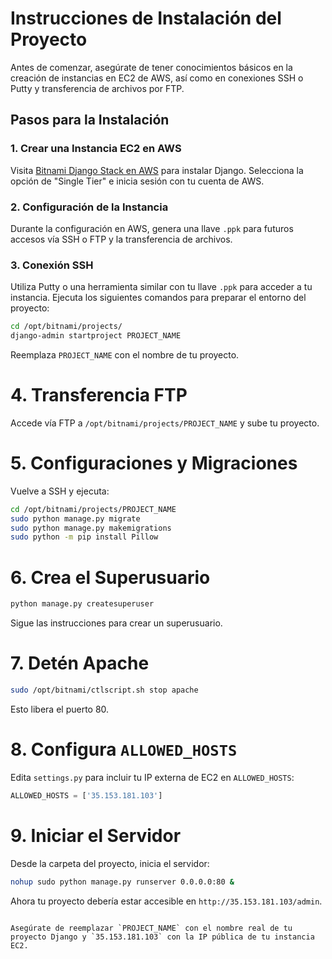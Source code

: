 
# Instrucciones de Instalación del Proyecto

Antes de comenzar, asegúrate de tener conocimientos básicos en la creación de instancias en EC2 de AWS, así como en conexiones SSH o Putty y transferencia de archivos por FTP.

## Pasos para la Instalación

### 1. Crear una Instancia EC2 en AWS
Visita [Bitnami Django Stack en AWS](https://bitnami.com/stack/django/cloud/aws) para instalar Django. Selecciona la opción de "Single Tier" e inicia sesión con tu cuenta de AWS.

### 2. Configuración de la Instancia
Durante la configuración en AWS, genera una llave `.ppk` para futuros accesos vía SSH o FTP y la transferencia de archivos.

### 3. Conexión SSH
Utiliza Putty o una herramienta similar con tu llave `.ppk` para acceder a tu instancia. Ejecuta los siguientes comandos para preparar el entorno del proyecto:
```bash
cd /opt/bitnami/projects/
django-admin startproject PROJECT_NAME
```
Reemplaza `PROJECT_NAME` con el nombre de tu proyecto.

# 4. Transferencia FTP
Accede vía FTP a `/opt/bitnami/projects/PROJECT_NAME` y sube tu proyecto.

# 5. Configuraciones y Migraciones
Vuelve a SSH y ejecuta:
```bash
cd /opt/bitnami/projects/PROJECT_NAME
sudo python manage.py migrate
sudo python manage.py makemigrations
sudo python -m pip install Pillow
```

# 6. Crea el Superusuario
```bash
python manage.py createsuperuser
```
Sigue las instrucciones para crear un superusuario.

# 7. Detén Apache
```bash
sudo /opt/bitnami/ctlscript.sh stop apache
```
Esto libera el puerto 80.

# 8. Configura `ALLOWED_HOSTS`
Edita `settings.py` para incluir tu IP externa de EC2 en `ALLOWED_HOSTS`:
```python
ALLOWED_HOSTS = ['35.153.181.103']
```

# 9. Iniciar el Servidor
Desde la carpeta del proyecto, inicia el servidor:
```bash
nohup sudo python manage.py runserver 0.0.0.0:80 &
```

Ahora tu proyecto debería estar accesible en `http://35.153.181.103/admin`.

```

Asegúrate de reemplazar `PROJECT_NAME` con el nombre real de tu proyecto Django y `35.153.181.103` con la IP pública de tu instancia EC2.